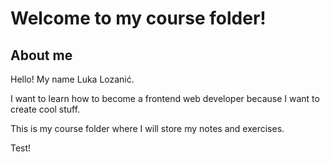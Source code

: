 # Welcome to my course folder!

## About me

Hello! My name Luka Lozanić.

I want to learn how to become a frontend web developer because I want to create cool stuff.

This is my course folder where I will store my notes and exercises.

Test!